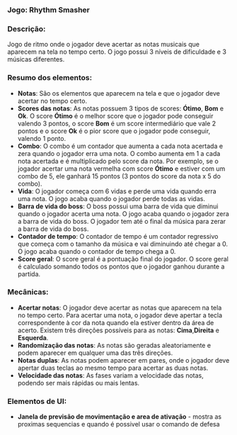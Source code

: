 ### Jogo: Rhythm Smasher

### Descrição:
Jogo de ritmo onde o jogador deve acertar as notas musicais que aparecem na tela no tempo certo. O jogo possui 3 níveis de dificuldade e 3 músicas diferentes.

### Resumo dos elementos:
- **Notas**: São os elementos que aparecem na tela e que o jogador deve acertar no tempo certo.
- **Scores das notas**: As notas possuem 3 tipos de scores: **Ótimo**, **Bom** e **Ok**. O score **Ótimo** é o melhor score que o jogador pode conseguir valendo 3 pontos, o score **Bom** é um score intermediário que vale 2 pontos e o score **Ok** é o pior score que o jogador pode conseguir, valendo 1 ponto.
- **Combo**: O combo é um contador que aumenta a cada nota acertada e zera quando o jogador erra uma nota. O combo aumenta em 1 a cada nota acertada e é multiplicado pelo score da nota. Por exemplo, se o jogador acertar uma nota vermelha com score **Ótimo** e estiver com um combo de 5, ele ganhará 15 pontos (3 pontos do score da nota x 5 do combo).
- **Vida**: O jogador começa com 6 vidas e perde uma vida quando erra uma nota. O jogo acaba quando o jogador perde todas as vidas.
- **Barra de vida do boss**: O boss possui uma barra de vida que diminui quando o jogador acerta uma nota. O jogo acaba quando o jogador zera a barra de vida do boss. O jogador tem até o final da música para zerar a barra de vida do boss.
- **Contador de tempo**: O contador de tempo é um contador regressivo que começa com o tamanho da música e vai diminuindo até chegar a 0. O jogo acaba quando o contador de tempo chega a 0.
- **Score geral**: O score geral é a pontuação final do jogador. O score geral é calculado somando todos os pontos que o jogador ganhou durante a partida.

### Mecânicas:
- **Acertar notas**: O jogador deve acertar as notas que aparecem na tela no tempo certo. Para acertar uma nota, o jogador deve apertar a tecla correspondente à cor da nota quando ela estiver dentro da área de acerto. Existem três direções possíveis para as notas: **Cima**,**Direita** e **Esquerda**.
- **Randomização das notas**: As notas são geradas aleatoriamente e podem aparecer em qualquer uma das três direções.
- **Notas duplas**: As notas podem aparecer em pares, onde o jogador deve apertar duas teclas ao mesmo tempo para acertar as duas notas.
- **Velocidade das notas**: As fases variam a velocidade das notas, podendo ser mais rápidas ou mais lentas.


### Elementos de UI:
- **Janela de previsão de movimentação e area de ativação** -  mostra as
proximas sequencias e quando é possivel usar o comando de defesa
